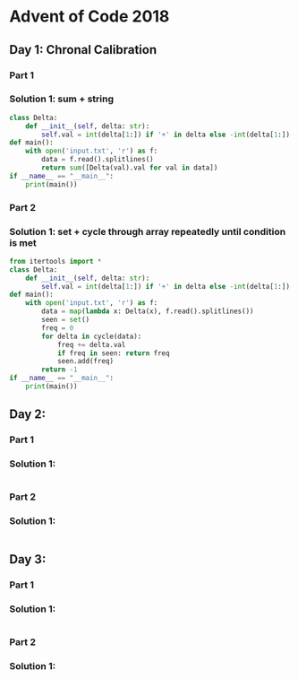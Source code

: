 # Advent of Code 2018

## Day 1: Chronal Calibration

### Part 1

### Solution 1:  sum + string

```py
class Delta:
    def __init__(self, delta: str):
        self.val = int(delta[1:]) if '+' in delta else -int(delta[1:])
def main():
    with open('input.txt', 'r') as f:
        data = f.read().splitlines()
        return sum([Delta(val).val for val in data])
if __name__ == "__main__":
    print(main())
```

### Part 2

### Solution 1:  set + cycle through array repeatedly until condition is met

```py
from itertools import *
class Delta:
    def __init__(self, delta: str):
        self.val = int(delta[1:]) if '+' in delta else -int(delta[1:])
def main():
    with open('input.txt', 'r') as f:
        data = map(lambda x: Delta(x), f.read().splitlines())
        seen = set()
        freq = 0
        for delta in cycle(data):
            freq += delta.val
            if freq in seen: return freq
            seen.add(freq)
        return -1
if __name__ == "__main__":
    print(main())
```

## Day 2:

### Part 1

### Solution 1: 

```py

```

### Part 2

### Solution 1:

```py

```

## Day 3:

### Part 1

### Solution 1: 

```py

```

### Part 2

### Solution 1:

```py

```
